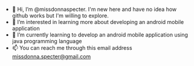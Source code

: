 - 👋 Hi, I’m @missdonnaspecter. I'm new here and have no idea how github works but I'm willing to explore.
- 👀 I’m interested in learning more about developing an android mobile application
- 🌱 I’m currently learning to develop an android mobile application using java programming language
- 📫 You can reach me through this email address missdonna.specter@gmail.com

<!---
missdonnaspecter/missdonnaspecter is a ✨ special ✨ repository because its `README.md` (this file) appears on your GitHub profile.
You can click the Preview link to take a look at your changes.
--->
